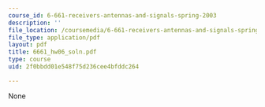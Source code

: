```yaml
---
course_id: 6-661-receivers-antennas-and-signals-spring-2003
description: ''
file_location: /coursemedia/6-661-receivers-antennas-and-signals-spring-2003/2f0bbdd01e548f75d236cee4bfddc264_6661_hw06_soln.pdf
file_type: application/pdf
layout: pdf
title: 6661_hw06_soln.pdf
type: course
uid: 2f0bbdd01e548f75d236cee4bfddc264

---
```

None